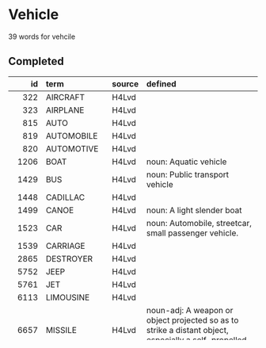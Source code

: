 # Vehicle

39 words for vehcile

## Completed

|    id | term        | source   | defined                                                                                                                  |
|------:|:------------|:---------|:-------------------------------------------------------------------------------------------------------------------------|
|   322 | AIRCRAFT    | H4Lvd    |                                                                                                                          |
|   323 | AIRPLANE    | H4Lvd    |                                                                                                                          |
|   815 | AUTO        | H4Lvd    |                                                                                                                          |
|   819 | AUTOMOBILE  | H4Lvd    |                                                                                                                          |
|   820 | AUTOMOTIVE  | H4Lvd    |                                                                                                                          |
|  1206 | BOAT        | H4Lvd    | noun: Aquatic vehicle                                                                                                    |
|  1429 | BUS         | H4Lvd    | noun: Public transport vehicle                                                                                           |
|  1448 | CADILLAC    | H4Lvd    |                                                                                                                          |
|  1499 | CANOE       | H4Lvd    | noun: A light slender boat                                                                                               |
|  1523 | CAR         | H4Lvd    | noun: Automobile, streetcar, small passenger vehicle.                                                                    |
|  1539 | CARRIAGE    | H4Lvd    |                                                                                                                          |
|  2865 | DESTROYER   | H4Lvd    |                                                                                                                          |
|  5752 | JEEP        | H4Lvd    |                                                                                                                          |
|  5761 | JET         | H4Lvd    |                                                                                                                          |
|  6113 | LIMOUSINE   | H4Lvd    |                                                                                                                          |
|  6657 | MISSILE     | H4Lvd    | noun-adj: A weapon or object projected so as to strike a distant object,  especially a self-propelled rocket-like weapon |
|  7391 | PARACHUTE#1 | H4Lvd    | 94% noun: Large umbrella-shaped cloth used to slow the descent of an object  or person dropped from an airplane.         |
|  7697 | PLANE#1     | H4Lvd    | 88% noun: Airplane                                                                                                       |
|  8823 | ROCKET      | H4Lvd    |                                                                                                                          |
|  8996 | SATELLITE   | H4Lvd    |                                                                                                                          |
|  9136 | SEDAN       | H4Lvd    |                                                                                                                          |
|  9313 | SHIP#1      | H4Lvd    | 88% noun: Naval or other vessel                                                                                          |
|  9485 | SKI#1       | H4Lvd    |                                                                                                                          |
|  9819 | STAGECOACH  | H4Lvd    |                                                                                                                          |
|  9900 | STEAMER     | H4Lvd    |                                                                                                                          |
| 10078 | SUBMARINE   | H4Lvd    |                                                                                                                          |
| 10347 | TANK        | H4Lvd    |                                                                                                                          |
| 10371 | TAXI        | H4Lvd    |                                                                                                                          |
| 10724 | TRACTOR     | H4Lvd    |                                                                                                                          |
| 10736 | TRAIN#1     | H4Lvd    | 23% noun: Railroad train and related carriers (camel, wagon--one each), retinue                                          |
| 10761 | TRANSPORT#1 | H4Lvd    |                                                                                                                          |
| 10826 | TRUCK       | H4Lvd    |                                                                                                                          |
| 11201 | VAN         | H4Lvd    |                                                                                                                          |
| 11217 | VEHICLE     | H4Lvd    |                                                                                                                          |
| 11247 | VESSEL      | H4Lvd    |                                                                                                                          |
| 11342 | WAGON       | H4Lvd    |                                                                                                                          |

## Incomplete

|   id | term      | source   | defined                              |
|-----:|:----------|:---------|:-------------------------------------|
| 5122 | HOT#5     | H4Lvd    | 5% idiom-noun: Hot rod               |
| 9315 | SHIP#3    | H4Lvd    | 2% noun: "Shipping" - naval commerce |
| 9876 | STATION#3 | H4Lvd    | 0% noun-idiom: "Station wagon"       |